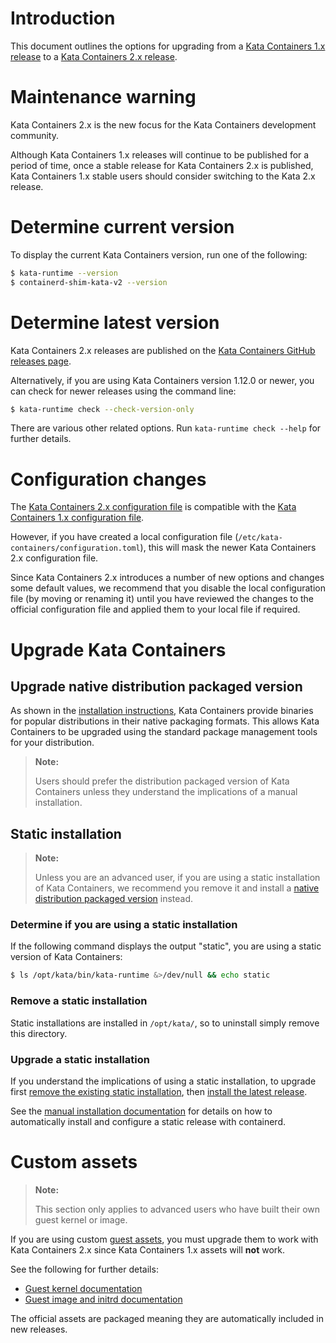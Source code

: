 # Introduction

This document outlines the options for upgrading from a
[Kata Containers 1.x release](https://github.com/kata-containers/runtime/releases) to a
[Kata Containers 2.x release](https://github.com/kata-containers/kata-containers/releases).

# Maintenance warning

Kata Containers 2.x is the new focus for the Kata Containers development
community.

Although Kata Containers 1.x releases will continue to be published for a
period of time, once a stable release for Kata Containers 2.x is published,
Kata Containers 1.x stable users should consider switching to the Kata 2.x
release.

# Determine current version

To display the current Kata Containers version, run one of the following:

```bash
$ kata-runtime --version
$ containerd-shim-kata-v2 --version
```

# Determine latest version

Kata Containers 2.x releases are published on the
[Kata Containers GitHub releases page](https://github.com/kata-containers/kata-containers/releases).

Alternatively, if you are using Kata Containers version 1.12.0 or newer, you
can check for newer releases using the command line:

```bash
$ kata-runtime check --check-version-only
```

There are various other related options. Run `kata-runtime check --help`
for further details.

# Configuration changes

The [Kata Containers 2.x configuration file](/src/runtime/README.md#configuration)
is compatible with the
[Kata Containers 1.x configuration file](https://github.com/kata-containers/runtime/blob/master/README.md#configuration).

However, if you have created a local configuration file
(`/etc/kata-containers/configuration.toml`), this will mask the newer Kata
Containers 2.x configuration file.

Since Kata Containers 2.x introduces a number of new options and changes
some default values, we recommend that you disable the local configuration
file (by moving or renaming it) until you have reviewed the changes to the
official configuration file and applied them to your local file if required.

# Upgrade Kata Containers

## Upgrade native distribution packaged version

As shown in the
[installation instructions](install),
Kata Containers provide binaries for popular distributions in their native
packaging formats. This allows Kata Containers to be upgraded using the
standard package management tools for your distribution.

> **Note:**
>
> Users should prefer the distribution packaged version of Kata Containers
> unless they understand the implications of a manual installation.

## Static installation

> **Note:**
>
> Unless you are an advanced user, if you are using a static installation of
> Kata Containers, we recommend you remove it and install a
> [native distribution packaged version](#upgrade-native-distribution-packaged-version)
> instead.

### Determine if you are using a static installation

If the following command displays the output "static", you are using a static
version of Kata Containers:

```bash
$ ls /opt/kata/bin/kata-runtime &>/dev/null && echo static
```

### Remove a static installation

Static installations are installed in `/opt/kata/`, so to uninstall simply
remove this directory.

### Upgrade a static installation

If you understand the implications of using a static installation, to upgrade
first
[remove the existing static installation](#remove-a-static-installation), then
[install the latest release](#determine-latest-version).

See the
[manual installation documentation](install/README.md#manual-installation)
for details on how to automatically install and configure a static release
with containerd.

# Custom assets

> **Note:**
>
> This section only applies to advanced users who have built their own guest
> kernel or image.

If you are using custom
[guest assets](design/architecture/README.md#guest-assets),
you must upgrade them to work with Kata Containers 2.x since Kata
Containers 1.x assets will **not** work.

See the following for further details:

- [Guest kernel documentation](/tools/packaging/kernel)
- [Guest image and initrd documentation](/tools/osbuilder)

The official assets are packaged meaning they are automatically included in
new releases.

